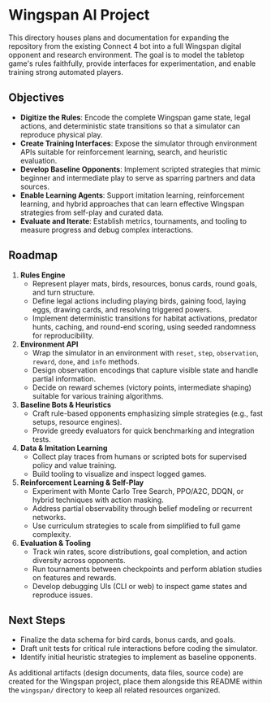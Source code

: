# Wingspan AI Project

This directory houses plans and documentation for expanding the repository from the existing Connect 4 bot into a full Wingspan digital opponent and research environment. The goal is to model the tabletop game's rules faithfully, provide interfaces for experimentation, and enable training strong automated players.

## Objectives
- **Digitize the Rules**: Encode the complete Wingspan game state, legal actions, and deterministic state transitions so that a simulator can reproduce physical play.
- **Create Training Interfaces**: Expose the simulator through environment APIs suitable for reinforcement learning, search, and heuristic evaluation.
- **Develop Baseline Opponents**: Implement scripted strategies that mimic beginner and intermediate play to serve as sparring partners and data sources.
- **Enable Learning Agents**: Support imitation learning, reinforcement learning, and hybrid approaches that can learn effective Wingspan strategies from self-play and curated data.
- **Evaluate and Iterate**: Establish metrics, tournaments, and tooling to measure progress and debug complex interactions.

## Roadmap
1. **Rules Engine**
   - Represent player mats, birds, resources, bonus cards, round goals, and turn structure.
   - Define legal actions including playing birds, gaining food, laying eggs, drawing cards, and resolving triggered powers.
   - Implement deterministic transitions for habitat activations, predator hunts, caching, and round-end scoring, using seeded randomness for reproducibility.
2. **Environment API**
   - Wrap the simulator in an environment with `reset`, `step`, `observation`, `reward`, `done`, and `info` methods.
   - Design observation encodings that capture visible state and handle partial information.
   - Decide on reward schemes (victory points, intermediate shaping) suitable for various training algorithms.
3. **Baseline Bots & Heuristics**
   - Craft rule-based opponents emphasizing simple strategies (e.g., fast setups, resource engines).
   - Provide greedy evaluators for quick benchmarking and integration tests.
4. **Data & Imitation Learning**
   - Collect play traces from humans or scripted bots for supervised policy and value training.
   - Build tooling to visualize and inspect logged games.
5. **Reinforcement Learning & Self-Play**
   - Experiment with Monte Carlo Tree Search, PPO/A2C, DDQN, or hybrid techniques with action masking.
   - Address partial observability through belief modeling or recurrent networks.
   - Use curriculum strategies to scale from simplified to full game complexity.
6. **Evaluation & Tooling**
   - Track win rates, score distributions, goal completion, and action diversity across opponents.
   - Run tournaments between checkpoints and perform ablation studies on features and rewards.
   - Develop debugging UIs (CLI or web) to inspect game states and reproduce issues.

## Next Steps
- Finalize the data schema for bird cards, bonus cards, and goals.
- Draft unit tests for critical rule interactions before coding the simulator.
- Identify initial heuristic strategies to implement as baseline opponents.

As additional artifacts (design documents, data files, source code) are created for the Wingspan project, place them alongside this README within the `wingspan/` directory to keep all related resources organized.

